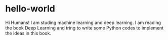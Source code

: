 # hello-world
Hi Humans!
I am studing machine learning and deep learning. I am reading the book Deep Learning and tring to write some Python codes to implement the ideas in this book.
